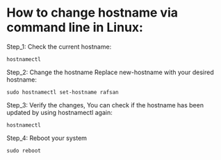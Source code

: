 # How to change hostname via command line in Linux:

Step_1: Check the current hostname:

    hostnamectl
Step_2: Change the hostname Replace new-hostname with your desired hostname:
    
    sudo hostnamectl set-hostname rafsan
Step_3: Verify the changes, You can check if the hostname has been updated by using hostnamectl again:

    hostnamectl    
Step_4: Reboot your system

    sudo reboot
